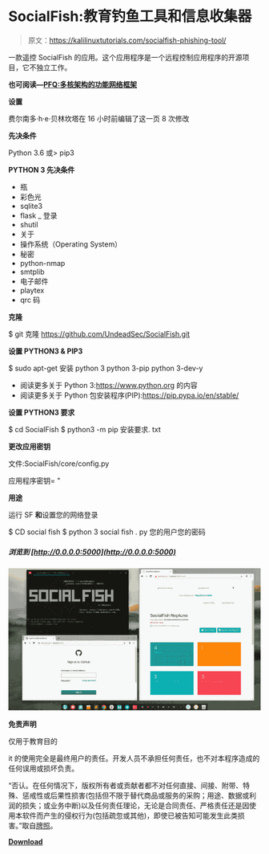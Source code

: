 # SocialFish:教育钓鱼工具和信息收集器

> 原文：<https://kalilinuxtutorials.com/socialfish-phishing-tool/>

一款遥控 SocialFish 的应用。这个应用程序是一个远程控制应用程序的开源项目，它不独立工作。

**也可阅读—[PFQ:多核架构的功能网络框架](https://kalilinuxtutorials.com/pfq-functional-network-framework/)**

**设置**

费尔南多·h·e·贝林坎塔在 16 小时前编辑了这一页 8 次修改

**先决条件**

Python 3.6 或>
pip3

**PYTHON 3 先决条件**

*   瓶
*   彩色光
*   sqlite3
*   flask _ 登录
*   shutil
*   关于
*   操作系统（Operating System）
*   秘密
*   python-nmap
*   smtplib
*   电子邮件
*   playtex
*   qrc 码

**克隆**

$ git 克隆 https://github.com/UndeadSec/SocialFish.git

**设置 PYTHON3 & PIP3**

$ sudo apt-get 安装 python 3 python 3-pip python 3-dev-y

*   阅读更多关于 Python 3:https://www.python.org 的内容
*   阅读更多关于 Python 包安装程序(PIP):https://pip.pypa.io/en/stable/

**设置 PYTHON3 要求**

$ cd SocialFish
$ python3 -m pip 安装要求. txt

**更改应用密钥**

文件:SocialFish/core/config.py

应用程序密钥= "

**用途**

运行 SF **和**设置您的网络登录

$ CD social fish
$ python 3 social fish . py 您的用户您的密码

##### 浏览到 [http://0.0.0.0:5000](http://0.0.0.0:5000)

![](img//6bfd1e9631af57bf25b82db73b235199.png)

**免责声明**

仅用于教育目的

it 的使用完全是最终用户的责任。开发人员不承担任何责任，也不对本程序造成的任何误用或损坏负责。

“否认。在任何情况下，版权所有者或贡献者都不对任何直接、间接、附带、特殊、惩戒性或后果性损害(包括但不限于替代商品或服务的采购；用途、数据或利润的损失；或业务中断)以及任何责任理论，无论是合同责任、严格责任还是因使用本软件而产生的侵权行为(包括疏忽或其他)，即使已被告知可能发生此类损害。”取自[牌照](https://github.com/UndeadSec/SocialFish/blob/master/LICENSE)。

[**Download**](https://github.com/UndeadSec/SocialFish/wiki)